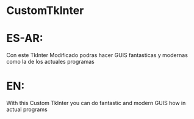 # CustomTkInter
# ES-AR:
Con este TkInter Modificado podras hacer GUIS fantasticas y modernas 
como la de los actuales programas
# EN:
With this Custom TkInter you can do fantastic and modern GUIS
how in actual programs
